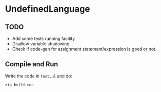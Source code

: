 # UndefinedLanguage

## TODO

- Add some tests running facility
- Disallow variable shadowing
- Check if code-gen for assignment statement/expression is good or not.

## Compile and Run

Write the code in `test.ul` and do:

```
zig build run
```
